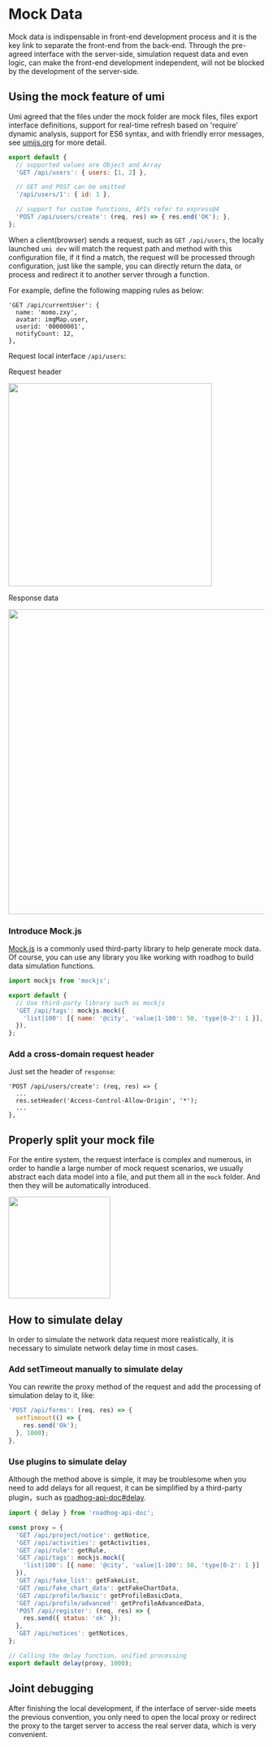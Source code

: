 # Mock Data

Mock data is indispensable in front-end development process and it is the key link to separate the front-end from the back-end. Through the pre-agreed interface with the server-side, simulation request data and even logic, can make the front-end development independent, will not be blocked by the development of the server-side.

## Using the mock feature of umi

Umi agreed that the files under the mock folder are mock files, files export interface definitions, support for real-time refresh based on 'require' dynamic analysis, support for ES6 syntax, and with friendly error messages, see [umijs.org](https://umijs.org/guide/mock-data.html) for more detail.

```js
export default {
  // supported values are Object and Array
  'GET /api/users': { users: [1, 2] },

  // GET and POST can be omitted
  '/api/users/1': { id: 1 },

  // support for custom functions, APIs refer to express@4
  'POST /api/users/create': (req, res) => { res.end('OK'); },
};
```

When a client(browser) sends a request, such as `GET /api/users`, the locally launched `umi dev` will match the request path and method with this configuration file, if it find a match, the request will be processed through configuration, just like the sample, you can directly return the data, or process and redirect it to another server through a function.

For example, define the following mapping rules as below:

```
'GET /api/currentUser': {
  name: 'momo.zxy',
  avatar: imgMap.user,
  userid: '00000001',
  notifyCount: 12,
},
```

Request local interface `/api/users`:

Request header

<img src="https://gw.alipayobjects.com/zos/rmsportal/ZdlcFoYonSGDupWnktZn.png" width="400" />

Response data

<img src="https://gw.alipayobjects.com/zos/rmsportal/OLHIXePGHkkFoaZVQAts.png" width="600" />

### Introduce Mock.js

[Mock.js](http://mockjs.com/) is a commonly used third-party library to help generate mock data. Of course, you can use any library you like working with roadhog to build data simulation functions.

```js
import mockjs from 'mockjs';

export default {
  // Use third-party library such as mockjs
  'GET /api/tags': mockjs.mock({
    'list|100': [{ name: '@city', 'value|1-100': 50, 'type|0-2': 1 }],
  }),
};
```

### Add a cross-domain request header

Just set the header of `response`:

```
'POST /api/users/create': (req, res) => {
  ...
  res.setHeader('Access-Control-Allow-Origin', '*');
  ...
},
```

## Properly split your mock file

For the entire system, the request interface is complex and numerous, in order to handle a large number of mock request scenarios, we usually abstract each data model into a file, and put them all in the `mock` folder. And then they will be automatically introduced.

<img src="https://gw.alipayobjects.com/zos/rmsportal/wbeiDacBkchXrTafasBy.png" width="200" />

## How to simulate delay

In order to simulate the network data request more realistically, it is necessary to simulate network delay time in most cases.

### Add setTimeout manually to simulate delay

You can rewrite the proxy method of the request and add the processing of simulation delay to it, like:

```js
'POST /api/forms': (req, res) => {
  setTimeout(() => {
    res.send('Ok');
  }, 1000);
},
```

### Use plugins to simulate delay

Although the method above is simple, it may be troublesome when you need to add delays for all request, it can be simplified by a third-party plugin，such as [roadhog-api-doc#delay](https://github.com/nikogu/roadhog-api-doc/blob/master/lib/utils.js#L5).

```js
import { delay } from 'roadhog-api-doc';

const proxy = {
  'GET /api/project/notice': getNotice,
  'GET /api/activities': getActivities,
  'GET /api/rule': getRule,
  'GET /api/tags': mockjs.mock({
    'list|100': [{ name: '@city', 'value|1-100': 50, 'type|0-2': 1 }]
  }),
  'GET /api/fake_list': getFakeList,
  'GET /api/fake_chart_data': getFakeChartData,
  'GET /api/profile/basic': getProfileBasicData,
  'GET /api/profile/advanced': getProfileAdvancedData,
  'POST /api/register': (req, res) => {
    res.send({ status: 'ok' });
  },
  'GET /api/notices': getNotices,
};

// Calling the delay function, unified processing
export default delay(proxy, 1000);
```

## Joint debugging

After finishing the local development, if the interface of server-side meets the previous convention, you only need to open the local proxy or redirect the proxy to the target server to access the real server data, which is very convenient.
